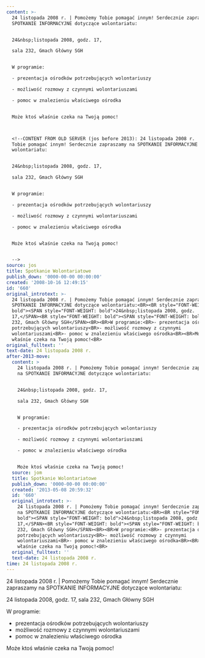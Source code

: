 ```yaml
---
content: >-
  24 listopada 2008 r. | Pomożemy Tobie pomagać innym! Serdecznie zapraszamy na
  SPOTKANIE INFORMACYJNE dotyczące wolontariatu:


  24&nbsp;listopada 2008, godz. 17,

  sala 232, Gmach Główny SGH


  W programie:

  - prezentacja ośrodków potrzebujących wolontariuszy

  - możliwość rozmowy z czynnymi wolontariuszami

  - pomoc w znalezieniu właściwego ośrodka


  Może ktoś właśnie czeka na Twoją pomoc!



  <!--CONTENT FROM OLD SERVER (jos before 2013): 24 listopada 2008 r. | Pomożemy
  Tobie pomagać innym! Serdecznie zapraszamy na SPOTKANIE INFORMACYJNE dotyczące
  wolontariatu:


  24&nbsp;listopada 2008, godz. 17,

  sala 232, Gmach Główny SGH


  W programie:

  - prezentacja ośrodków potrzebujących wolontariuszy

  - możliwość rozmowy z czynnymi wolontariuszami

  - pomoc w znalezieniu właściwego ośrodka


  Może ktoś właśnie czeka na Twoją pomoc!


  -->
source: jos
title: Spotkanie Wolontariatowe
publish_down: '0000-00-00 00:00:00'
created: '2008-10-16 12:49:15'
id: '660'
original_introtext: >-
  24 listopada 2008 r. | Pomożemy Tobie pomagać innym! Serdecznie zapraszamy na
  SPOTKANIE INFORMACYJNE dotyczące wolontariatu:<BR><BR style="FONT-WEIGHT:
  bold"><SPAN style="FONT-WEIGHT: bold">24&nbsp;listopada 2008, godz.
  17,</SPAN><BR style="FONT-WEIGHT: bold"><SPAN style="FONT-WEIGHT: bold">sala
  232, Gmach Główny SGH</SPAN><BR><BR>W programie:<BR>- prezentacja ośrodków
  potrzebujących wolontariuszy<BR>- możliwość rozmowy z czynnymi
  wolontariuszami<BR>- pomoc w znalezieniu właściwego ośrodka<BR><BR>Może ktoś
  właśnie czeka na Twoją pomoc!<BR>
original_fulltext: ''
text-date: 24 listopada 2008 r.
after-2013-move:
  content: >
    24 listopada 2008 r. | Pomożemy Tobie pomagać innym! Serdecznie zapraszamy
    na SPOTKANIE INFORMACYJNE dotyczące wolontariatu:


    24&nbsp;listopada 2008, godz. 17,

    sala 232, Gmach Główny SGH


    W programie:

    - prezentacja ośrodków potrzebujących wolontariuszy

    - możliwość rozmowy z czynnymi wolontariuszami

    - pomoc w znalezieniu właściwego ośrodka


    Może ktoś właśnie czeka na Twoją pomoc!
  source: jom
  title: Spotkanie Wolontariatowe
  publish_down: '0000-00-00 00:00:00'
  created: '2013-05-08 20:59:32'
  id: '660'
  original_introtext: >-
    24 listopada 2008 r. | Pomożemy Tobie pomagać innym! Serdecznie zapraszamy
    na SPOTKANIE INFORMACYJNE dotyczące wolontariatu:<BR><BR style="FONT-WEIGHT:
    bold"><SPAN style="FONT-WEIGHT: bold">24&nbsp;listopada 2008, godz.
    17,</SPAN><BR style="FONT-WEIGHT: bold"><SPAN style="FONT-WEIGHT: bold">sala
    232, Gmach Główny SGH</SPAN><BR><BR>W programie:<BR>- prezentacja ośrodków
    potrzebujących wolontariuszy<BR>- możliwość rozmowy z czynnymi
    wolontariuszami<BR>- pomoc w znalezieniu właściwego ośrodka<BR><BR>Może ktoś
    właśnie czeka na Twoją pomoc!<BR>
  original_fulltext: ''
  text-date: 24 listopada 2008 r.
time: 24 listopada 2008 r.
---
```

24 listopada 2008 r. | Pomożemy Tobie pomagać innym! Serdecznie zapraszamy na SPOTKANIE INFORMACYJNE dotyczące wolontariatu:

24&nbsp;listopada 2008, godz. 17,
sala 232, Gmach Główny SGH

W programie:
- prezentacja ośrodków potrzebujących wolontariuszy
- możliwość rozmowy z czynnymi wolontariuszami
- pomoc w znalezieniu właściwego ośrodka

Może ktoś właśnie czeka na Twoją pomoc!


<!--CONTENT FROM OLD SERVER (jos before 2013): 24 listopada 2008 r. | Pomożemy Tobie pomagać innym! Serdecznie zapraszamy na SPOTKANIE INFORMACYJNE dotyczące wolontariatu:

24&nbsp;listopada 2008, godz. 17,
sala 232, Gmach Główny SGH

W programie:
- prezentacja ośrodków potrzebujących wolontariuszy
- możliwość rozmowy z czynnymi wolontariuszami
- pomoc w znalezieniu właściwego ośrodka

Może ktoś właśnie czeka na Twoją pomoc!

-->

<!--{{json:{"created_date":"2008-10-16 12:49:15","publish_down":"0000-00-00 00:00:00","id":"660"}}}-->